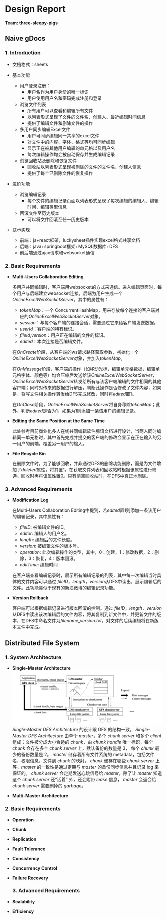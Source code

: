 # Design Report

**Team: three-sleepy-pigs**

## Naive gDocs
### 1. Introduction

+ 文档格式：sheets

+ 基本功能
  + 用户登录注册：
    + 用户名作为用户身份的唯一标识
    + 用户使用用户名和密码完成注册和登录
  + 浏览文件列表
    + 所有用户可以查看和编辑所有文件
    + 以列表形式呈现了文件的文件名、创建人、最近编辑时间信息
    + 提供了编辑文件和删除文件的操作
  + 多用户同步编辑Excel文件
    + 用户可同步编辑同一共享的excel文件
    + 对文件中的内容、字体、格式等均可同步编辑
    + 显示正在被其他用户编辑的单元格以及用户名
    + 每次编辑操作均会被自动保存并生成编辑记录
  + 浏览回收站及删除和恢复文件
    + 回收站以列表形式呈现被删除的文件的文件名、创建人信息
    + 提供了每个已删除文件的恢复操作
+ 进阶功能
  + 浏览编辑记录
    + 每个文件的编辑记录页面以列表形式呈现了每次编辑的编辑人、编辑时间、编辑类型信息
  + 回滚文件至历史版本
    + 可以将文件回滚至任一历史版本
+ 技术实现
  + 前端：js+react框架，luckysheet插件实现excel格式共享文档
  + 后端：java+springboot框架+MySQL数据库+DFS
  + 前后端通过ajax请求和websocket通信

### 2. Basic Requirements
* **Multi-Users Collaboration Editing**

  多用户共同编辑时，客户端用websocket的方式来通信。进入编辑页面时，每个用户与后端建立websocket连接，后端为用户生成一个*OnlineExcelWebSocketServer*，其中的属性有：
  * *tokenMap*：一个 ConcurrentHashMap，用来存放每个连接的客户端对应的*OnlineExcelWebSocketServer*对象。
  * *session*：与每个客户端的连接会话，需要通过它来给客户端发送数据。
  * *userId*：客户端的特有标识。
  * *fileId*,*version*：用户正在编辑的文件的标识。
  * *edited*：本次连接是否编辑文件。

  在*OnCreate*阶段，从客户端的ws请求路径获取参数，初始化一个*OnlineExcelWebSocketServer*对象，并加入*tokenMap*。

  在*OnMessage*阶段，客户端的操作（如移动光标，编辑单元格数据，编辑单元格字体、颜色等）均会压缩后发送给该*OnlineExcelWebSocketServer*，*OnlineExcelWebSocketServer*转发给所有与该客户端编辑的文件相同的其他客户端；同时对传来的数据进行解压，判断此操作是否修改了文件内容，如果是，将写文件相关操作转发给DFS完成修改，同时将*edited*置1。

  在*OnClose*阶段，*OnlineExcelWebSocketServer*将自身移除*tokenMap*；此外，判断*edited*是否为1，如果为1则添加一条该用户的编辑记录。

* **Editing the Same Position at the Same Time**

  此处参考目前商业化多人在线共同编辑软件腾讯文档进行设计，当两人同时编辑同一单元格时，其中首先完成并提交的客户端的修改会显示在正在输入的另一用户的前端，覆盖另一用户的输入。

* **File Recycle Bin**

  在删除文件时，为了能够回收，并非通过DFS的删除功能删除，而是为文件增加了*deleted*属性，将其置1，在获取文件列表和回收站时根据该属性进行筛选。回收时再将该属性置0。只有清空回收站时，在DFS中真正地删除。
### 3. Advanced Requirements
* **Modification Log**

  在Multi-Users Collaboration Editing中提到，若*edited*置1则添加一条该用户的编辑记录，其中属性有：
  * *fileID*: 被编辑文件的ID。
  * *editor*: 编辑人的用户名。
  * *length*: 编辑后的文件长度。
  * *version*: 被编辑文件的版本号。
  * *operation*: 此次编辑操作的类型，其中，0：创建，1：修改数据，2：删除，3：恢复，4：版本回滚。
  * *editTime*: 编辑时间
  
  在客户端查看编辑记录时，展示所有编辑记录的列表，其中每一次编辑当时具体的文件内容可以通过 *fileID*，*length*，*version*从DFS中读出，展示编辑后的文件。此功能类似于现有的新浪微博的编辑记录功能。

* **Version Rollback**
  
  客户端可以根据编辑记录进行版本回滚的控制。通过 *fileID*，*length*，*version*从DFS中读出该次编辑后的文件内容，将其复制到新文件中，并更新文件的版本，在DFS中命名文件为*filename_version.txt*。对文件的后续编辑将在新版本文件中完成。



## Distributed File System

### 1. System Architecture

* **Single-Master Architecture**
  ![gfs paper Figure1](./photos/gfs.png)
  *Single-Master DFS Architecture* 的设计跟 GFS 的结构一致。
  *Single-Master DFS Architecture* 由单个 *master*，多个 *chunk server* 和多个 *client* 组成；文件被分成大小合适的 *chunk*，由 *chunk handle* 唯一标识，每个 *chunk* 会存在多个 *chunk server* 上，默认备份的数量是 3， 每个 *chunk* 最少的备份数量是 2。
  *master* 储存着所有文件系统的 metadata，包括文件名，权限信息，文件到 *chunk* 的映射， *chunk* 储存在哪些 *chunk server* 上等。*master* 的一致性是通过定期与 *master* 的备份同步信息并且记录 log 来保证的。
  *chunk server* 会定期发送心跳信号给 *master*，除了让 *master* 知道这个 *chunk server* 还“活着” 外，还会附带 *lease* 信息， *master* 会返会给 *chunk server* 需要删掉的 *garbage*。

* **Multi-Master Architecture**

### 2. Basic Requirements

* **Operation**
* **Chunk**
* **Replication**
* **Fault Tolerance**
* **Consistency**
* **Concurrency Control**
* **Failure Recovery**
  
  ### 3. Advanced Requirements
* **Scalability**
* **Efficiency**
